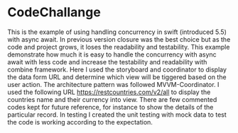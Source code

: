 # CodeChallange
This is the example of using handling concurrency in swift (introduced 5.5) with async await. In previous version closure was the best choice but as the code and project grows, it loses the readability and testability.  This example demonstrate how much it is easy to handle the concurrency with async await with less code and increase the testability and readability with combine framework. Here I used the storyboard and coordinator to display the data form URL and determine which view will be tiggered based on the user action. The architecture pattern was followed MVVM-Coordinator. I used the following URL https://restcountries.com/v2/all to display the countries name and their currency into view. There are few commented codes kept for future reference, for instance to show the details of the particular record. In testing I created the unit testing with mock data to test the code is working according to the expectation.

